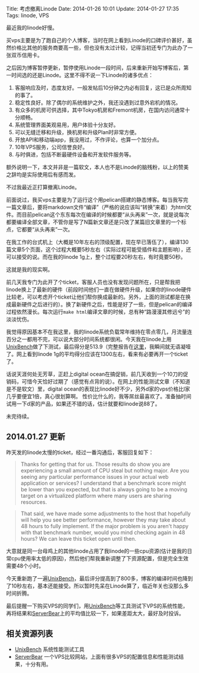 Title: 考虑撤离Linode
Date: 2014-01-26 10:01
Update: 2014-01-27 17:35
Tags: linode, VPS

[1]: https://code.google.com/p/byte-unixbench/
[2]: http://serverbear.com/

最近我的linode好慢。

买vps主要是为了跑自己的个人博客，当时在网上看到Linode的口碑评价甚好，虽然价格比其他的服务商要高一些，但也没有太过计较，记得当初还专门为此办了一张双币信用卡。

之后因为博客暂停更新，暂停使用Linode一段时间，后来重新开始写博客后，第一时间选的还是Linode。这里不得不说一下Linode的诸多优点：

1. 客服响应及时，态度友好。一般发帖后10分钟之内必有回复，这已是众所周知的事了。
2. 稳定性良好。除了偶尔的系统维护之外，我还没遇到过意外宕机的情况。
3. 有众多的机房可供选择，其中Tokyo机房和Fremont机房，在国内访问通常十分顺畅。
4. 系统管理界面美观易用，用户体验十分友好。
5. 可以无缝迁移和升级，换机房和升级Plan时非常方便。
6. 开放API和移动端app，我没用过，不作评论，也算一个加分点。
7. 10年VPS服务，公司信誉良好。
8. 与时俱进，包括不断最硬件设备和开发软件服务等。

额外说明一下，本文并非是一篇软文，本人也不是Linode的脑残粉，以上的赞美之辞均是实际使用后有感而发。

不过我最近正打算撤离Linode。

前面说过，我买vps主要是为了运行这个用pelican搭建的静态博客。每当我写完一篇文章后，要将markdown文件“编译”（严格的说应该叫“转换”来着）为html文件。而目前pelican这个东东每次在编译的时候都要“从头再来”一次，就是说每次都要编译全部文章，不管你是写了N篇新文章还是只改了某篇旧文章里的一个标点，它都要“从头再来”一次。

在我工作的台式机上（大概是10年左右的顶级配置，现在早已落伍了），编译130篇文章5个页面，这个过程大概要5秒左右（实际过程可能受插件和主题影响），还可以接受的说。而在我的linode 1g上，整个过程要20秒左右，有时竟要50秒。

这就是我的现实啊。

前几天我专门为此开了个ticket，客服人员也没有发现问题所在，只是帮我把linode换上了最新的硬件（前段时间他们一直在做硬件升级，如果你的linode硬件比较老，可以考虑开个ticket让他们帮你换成最新的。另外，上面的测试都是在换成最新硬件之后进行的）。换了新硬件之后，性能是好了一些，但是pelican的编译过程依然漫长。每次运行`make html`编译文章的时候，总有种“路漫漫其修远兮”的淡淡忧伤。

我觉得原因基本不在我这里，我的linode系统负载常年维持在零点零几，月流量连百分之一都用不完，可以说大部分时间系统都很闲。今天我在linode上用[UnixBench][1]做了下测试，最后得分是513.9（完整报告在[这里](/static/plain/linode-1g-unixbench-report-20140126.txt)，我瞬间就无语凝噎了。网上看到linode 1g的平均得分应该在1300左右，看来有必要再开一个ticket了。

话说天涯何处无芳草，正赶上digital ocean在搞促销，前几天收到一个10刀的促销码，可惜今天恰好过期了（感觉有点背的说）。在网上的性能测试文章（不知道是不是软文）里，digital ocean的表现比linode好不少，另外d家的vps价格比l家几乎要便宜1倍，真心很划算啊。 性价比什么的，我等屌丝最喜欢了。准备抽时间试用一下d家的产品，如果还不错的话，估计就要和linode说88了。

未完待续。

## 2014.01.27 更新
昨天发的linode太慢的ticket，经过一番沟通后，客服回复如下：

> Thanks for getting that for us. Those results do show you are experiencing a small amount of CPU steal but nothing major. Are you seeing any particular performance issues in your actual web application or services? I understand that a benchmark score might be lower than you expected, but that is always going to be a moving target on a virtualized platform where many users are sharing resources.

> That said, we have made some adjustments to the host that hopefully will help you see better performance, however they may take about 48 hours to fully implement. If the major problem is you aren't happy with that benchmark number, would you mind checking again in 48 hours? We can leave this ticket open until then.

大意就是同一台母鸡上的其他linode占用了我linode的一些cpu资源(估计是我的日常cpu使用率太低的原因)，然后他们帮我重新调整了下资源配置，但是完全生效需要48个小时。

今天重新跑了一遍[UnixBench][1]，最后评分提高到了800多，博客的编译时间也降到了10秒左右，基本还能接受。所以暂时先呆在Linode算了，临近年关也没那么多时间折腾。

最后提醒一下购买VPS的同学们，用[UnixBench][1]等工具测试下VPS的系统性能，再将结果和[ServerBear][2]上的平均值比较一下，如果差距太大，最好及时投诉。

## 相关资源列表
*  [UnixBench][1] 系统性能测试工具
*  [ServerBear][2] 一个VPS比较网站，上面有很多VPS的配置信息和性能测试结果，十分有用。

